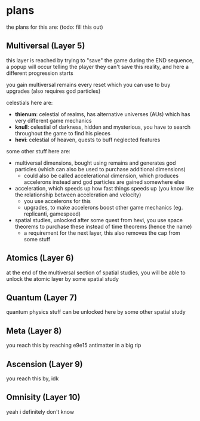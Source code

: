 # plans
the plans for this are: (todo: fill this out)

## Multiversal (Layer 5)
this layer is reached by trying to "save" the game during the END sequence, a popup will occur telling the player they can't save this reality, and here a different progression starts

you gain multiversal remains every reset which you can use to buy upgrades (also requires god particles)

celestials here are:
- **thienum**: celestial of realms, has alternative universes (AUs) which has very different game mechanics
- **knull**: celestial of darkness, hidden and mysterious, you have to search throughout the game to find his pieces
- **hevi**: celestial of heaven, quests to buff neglected features

some other stuff here are:
- multiversal dimensions, bought using remains and generates god particles (which can also be used to purchase additional dimensions)
  - could also be called accelerational dimension, which produces accelerons instead and god particles are gained somewhere else
- acceleration, which speeds up how fast things speeds up (you know like the relationship between acceleration and velocity)
  - you use accelerons for this
  - upgrades, to make accelerons boost other game mechanics (eg. replicanti, gamespeed)
- spatial studies, unlocked after some quest from hevi, you use space theorems to purchase these instead of time theorems (hence the name)
  - a requirement for the next layer, this also removes the cap from some stuff

## Atomics (Layer 6)
at the end of the multiversal section of spatial studies, you will be able to unlock the atomic layer by some spatial study

## Quantum (Layer 7)
quantum physics stuff can be unlocked here by some other spatial study

## Meta (Layer 8)
you reach this by reaching e9e15 antimatter in a big rip

## Ascension (Layer 9)
you reach this by, idk

## Omnisity (Layer 10)
yeah i definitely don't know
